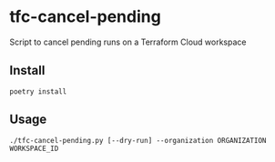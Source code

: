tfc-cancel-pending
=================

Script to cancel pending runs on a Terraform Cloud workspace


Install
-------

```
poetry install
```


Usage
-----

```
./tfc-cancel-pending.py [--dry-run] --organization ORGANIZATION WORKSPACE_ID
```
